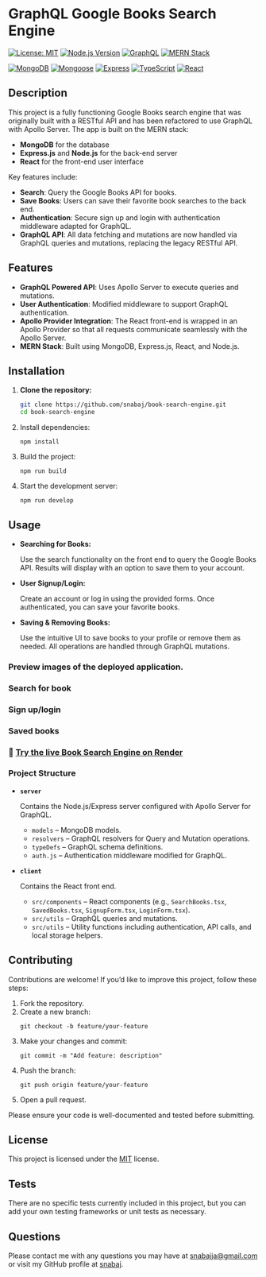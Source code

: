 # GraphQL Google Books Search Engine

[![License: MIT](https://img.shields.io/badge/License-MIT-yellow.svg)](https://opensource.org/licenses/MIT)
[![Node.js Version](https://img.shields.io/badge/Node-%3E%3D14-brightgreen.svg)](https://nodejs.org/)
[![GraphQL](https://img.shields.io/badge/GraphQL-ApolloServer-ff69b4.svg)](https://www.apollographql.com/)
[![MERN Stack](https://img.shields.io/badge/MERN-Stack-blue.svg)](https://www.mongodb.com/mern-stack)

[![MongoDB](https://img.shields.io/badge/MongoDB-%234ea94b.svg?style=for-the-badge&logo=mongodb&logoColor=white)](https://www.mongodb.com/)
[![Mongoose](https://img.shields.io/badge/Mongoose-%2300cf4b.svg?style=for-the-badge&logo=mongoose&logoColor=white)](https://mongoosejs.com/)
[![Express](https://img.shields.io/badge/Express-%23404d59.svg?style=for-the-badge&logo=express&logoColor=%2361DAFB)](https://expressjs.com/)
[![TypeScript](https://img.shields.io/badge/TypeScript-007ACC.svg?style=for-the-badge&logo=typescript&logoColor=white)](https://www.typescriptlang.org/)
[![React](https://img.shields.io/badge/React-20232A.svg?style=for-the-badge&logo=react&logoColor=61DAFB)](https://reactjs.org/)

## Description

This project is a fully functioning Google Books search engine that was originally built with a RESTful API and has been refactored to use GraphQL with Apollo Server. The app is built on the MERN stack:
- **MongoDB** for the database
- **Express.js** and **Node.js** for the back-end server
- **React** for the front-end user interface

Key features include:
- **Search**: Query the Google Books API for books.
- **Save Books**: Users can save their favorite book searches to the back end.
- **Authentication**: Secure sign up and login with authentication middleware adapted for GraphQL.
- **GraphQL API**: All data fetching and mutations are now handled via GraphQL queries and mutations, replacing the legacy RESTful API.

## Features

- **GraphQL Powered API**: Uses Apollo Server to execute queries and mutations.
- **User Authentication**: Modified middleware to support GraphQL authentication.
- **Apollo Provider Integration**: The React front-end is wrapped in an Apollo Provider so that all requests communicate seamlessly with the Apollo Server.
- **MERN Stack**: Built using MongoDB, Express.js, React, and Node.js.

## Installation

1. **Clone the repository:**

   ```bash
   git clone https://github.com/snabaj/book-search-engine.git
   cd book-search-engine

2. Install dependencies:
   ```
   npm install
   ```
3. Build the project:
   ```
   npm run build
   ```
4. Start the development server:
   ```
   npm run develop
   ```
## Usage
- **Searching for Books:**
  
  Use the search functionality on the front end to query the Google Books API. Results will display with an option to save them to your account.

- **User Signup/Login:**
  
  Create an account or log in using the provided forms. Once authenticated, you can save your favorite books.

- **Saving & Removing Books:**
  
  Use the intuitive UI to save books to your profile or remove them as needed. All operations are handled through GraphQL mutations.

### Preview images of the deployed application.

### Search for book

### Sign up/login

### Saved books

### 🚀 **[Try the live Book Search Engine on Render](https://REPLACE-rv08.onrender.com)**

### Project Structure

- **`server`**
 
  Contains the Node.js/Express server configured with Apollo Server for GraphQL.

    - `models` – MongoDB models.
    - `resolvers` – GraphQL resolvers for Query and Mutation operations.
    - `typeDefs` – GraphQL schema definitions.
    - `auth.js` – Authentication middleware modified for GraphQL.
  
- **`client`**
    
    Contains the React front end.

    - `src/components` – React components (e.g., `SearchBooks.tsx`, `SavedBooks.tsx`, `SignupForm.tsx`, `LoginForm.tsx`).
    - `src/utils` – GraphQL queries and mutations.
    - `src/utils` – Utility functions including authentication, API calls, and local storage helpers.

## Contributing

Contributions are welcome! If you’d like to improve this project, follow these steps:

1. Fork the repository.
2. Create a new branch:
   ```
   git checkout -b feature/your-feature
   ```
3. Make your changes and commit:
    ```
    git commit -m "Add feature: description"
    ```
4. Push the branch:
   ```
   git push origin feature/your-feature
   ```
5. Open a pull request.

Please ensure your code is well-documented and tested before submitting.

## License
This project is licensed under the [MIT](https://opensource.org/licenses/MIT) license.

## Tests

There are no specific tests currently included in this project, but you can add your own testing frameworks or unit tests as necessary.

## Questions

Please contact me with any questions you may have at [snabajja@gmail.com](mailto:snabajja@gmail.com) or visit my GitHub profile at [snabaj](https://github.com/snabaj).